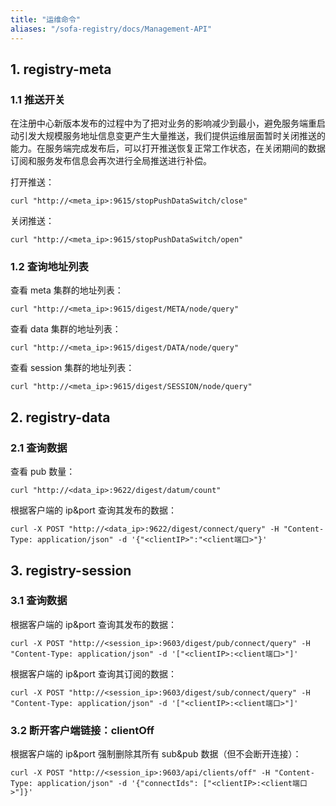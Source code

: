 ```yaml
---
title: "运维命令"
aliases: "/sofa-registry/docs/Management-API"
---
```


## 1. registry-meta

### 1.1 推送开关

在注册中心新版本发布的过程中为了把对业务的影响减少到最小，避免服务端重启动引发大规模服务地址信息变更产生大量推送，我们提供运维层面暂时关闭推送的能力。在服务端完成发布后，可以打开推送恢复正常工作状态，在关闭期间的数据订阅和服务发布信息会再次进行全局推送进行补偿。

打开推送：

```shell
curl "http://<meta_ip>:9615/stopPushDataSwitch/close"
```

关闭推送：

```shell
curl "http://<meta_ip>:9615/stopPushDataSwitch/open"
```

### 1.2 查询地址列表

查看 meta 集群的地址列表：

```shell
curl "http://<meta_ip>:9615/digest/META/node/query"
```

查看 data 集群的地址列表：

```shell
curl "http://<meta_ip>:9615/digest/DATA/node/query"
```

查看 session 集群的地址列表：

```shell
curl "http://<meta_ip>:9615/digest/SESSION/node/query"
```

## 2. registry-data

### 2.1 查询数据

查看 pub 数量：

```shell
curl "http://<data_ip>:9622/digest/datum/count"
```

根据客户端的 ip&port 查询其发布的数据：

```shell
curl -X POST "http://<data_ip>:9622/digest/connect/query" -H "Content-Type: application/json" -d '{"<clientIP>":"<client端口>"}'
```

## 3. registry-session

### 3.1 查询数据

根据客户端的 ip&port 查询其发布的数据：

```shell
curl -X POST "http://<session_ip>:9603/digest/pub/connect/query" -H "Content-Type: application/json" -d '["<clientIP>:<client端口>"]'
```

根据客户端的 ip&port 查询其订阅的数据：

```shell
curl -X POST "http://<session_ip>:9603/digest/sub/connect/query" -H "Content-Type: application/json" -d '["<clientIP>:<client端口>"]'
```

### 3.2 断开客户端链接：clientOff

根据客户端的 ip&port 强制删除其所有 sub&pub 数据（但不会断开连接）：

```shell
curl -X POST "http://<session_ip>:9603/api/clients/off" -H "Content-Type: application/json" -d '{"connectIds": ["<clientIP>:<client端口>"]}'
```
